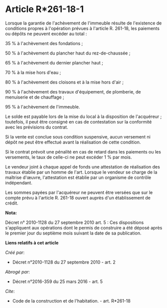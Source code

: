 # Article R*261-18-1

Lorsque la garantie de l'achèvement de l'immeuble résulte de l'existence de conditions propres à l'opération prévues à
l'article R. 261-18, les paiements ou dépôts ne peuvent excéder au total : 

35 % à l'achèvement des fondations ; 

50 % à l'achèvement du plancher haut du rez-de-chaussée ; 

65 % à l'achèvement du dernier plancher haut ; 

70 % à la mise hors d'eau ; 

80 % à l'achèvement des cloisons et à la mise hors d'air ; 

90 % à l'achèvement des travaux d'équipement, de plomberie, de menuiserie et de chauffage ; 

95 % à l'achèvement de l'immeuble. 

Le solde est payable lors de la mise du local à la disposition de l'acquéreur ; toutefois, il peut être consigné en cas de
contestation sur la conformité avec les prévisions du contrat. 

Si la vente est conclue sous condition suspensive, aucun versement ni dépôt ne peut être effectué avant la réalisation de
cette condition. 

Si le contrat prévoit une pénalité en cas de retard dans les paiements ou les versements, le taux de celle-ci ne peut excéder
1 % par mois. 

Le vendeur joint à chaque appel de fonds une attestation de réalisation des travaux établie par un homme de l'art. Lorsque le
vendeur se charge de la maîtrise d'œuvre, l'attestation est établie par un organisme de contrôle indépendant. 

Les sommes payées par l'acquéreur ne peuvent être versées que sur le compte prévu à l'article R. 261-18 ouvert auprès d'un
établissement de crédit.

**Nota:**

Décret n° 2010-1128 du 27 septembre 2010 art. 5 : Ces dispositions s'appliquent aux opérations dont le permis de construire a
été déposé après le premier jour du septième mois suivant la date de sa publication.

**Liens relatifs à cet article**

_Créé par_:

  - Décret n°2010-1128 du 27 septembre 2010 - art. 2

_Abrogé par_:

  - Décret n°2016-359 du 25 mars 2016 - art. 5

_Cite_:

  - Code de la construction et de l'habitation. - art. R*261-18
